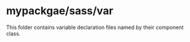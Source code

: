 # mypackgae/sass/var

This folder contains variable declaration files named by their component class.
